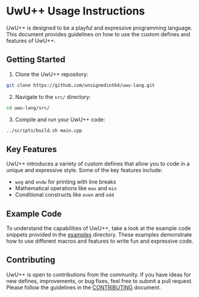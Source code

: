 # UwU++ Usage Instructions

UwU++ is designed to be a playful and expressive programming language. This document provides guidelines on how to use the custom defines and features of UwU++.

## Getting Started

1. Clone the UwU++ repository:

```bash
git clone https://github.com/unsignedint64/uwu-lang.git
```

2. Navigate to the `src/` directory:

```bash
cd uwu-lang/src/
```

3. Compile and run your UwU++ code:

```bash
../scripts/build.sh main.cpp
```

## Key Features

UwU++ introduces a variety of custom defines that allow you to code in a unique and expressive style. Some of the key features include:

- `wog` and `endw` for printing with line breaks
- Mathematical operations like `max` and `min`
- Conditional constructs like `even` and `odd`

## Example Code

To understand the capabilities of UwU++, take a look at the example code snippets provided in the [examples](./examples) directory. These examples demonstrate how to use different macros and features to write fun and expressive code.

## Contributing

UwU++ is open to contributions from the community. If you have ideas for new defines, improvements, or bug fixes, feel free to submit a pull request. Please follow the guidelines in the [CONTRIBUTING](../CONTRIBUTING.md) document.
